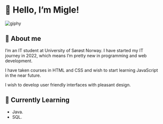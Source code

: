# 🌸 Hello, I’m Migle!

  ![giphy](https://user-images.githubusercontent.com/115370256/229609937-5e7afed7-1a80-443e-a6c5-a03e29a0108e.gif)


## 🦋 About me
  I’m an IT student at University of Sørøst Norway. I have started my IT journey in 2022, which means I’m pretty new in programming and web development.

  I have taken courses in HTML and CSS and wish to start learning JavaScript in the near future. 

  I wish to develop user friendly interfaces with pleasant design. 

## 🐥 Currently Learning

  - Java.
  - SQL.

<!--
**migliusss/migliusss** is a ✨ _special_ ✨ repository because its `README.md` (this file) appears on your GitHub profile.

Here are some ideas to get you started:

- 🔭 I’m currently working on ...
- 🌱 I’m currently learning ...
- 👯 I’m looking to collaborate on ...
- 🤔 I’m looking for help with ...
- 💬 Ask me about ...
- 📫 How to reach me: ...
- 😄 Pronouns: ...
- ⚡ Fun fact: ...
-->

